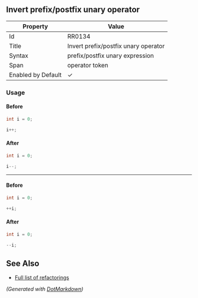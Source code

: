 ## Invert prefix/postfix unary operator

| Property           | Value                                |
| ------------------ | ------------------------------------ |
| Id                 | RR0134                               |
| Title              | Invert prefix/postfix unary operator |
| Syntax             | prefix/postfix unary expression      |
| Span               | operator token                       |
| Enabled by Default | &#x2713;                             |

### Usage

#### Before

```csharp
int i = 0;

i++;
```

#### After

```csharp
int i = 0;

i--;
```

- - -

#### Before

```csharp
int i = 0;

++i;
```

#### After

```csharp
int i = 0;

--i;
```

## See Also

* [Full list of refactorings](Refactorings.md)


*\(Generated with [DotMarkdown](http://github.com/JosefPihrt/DotMarkdown)\)*